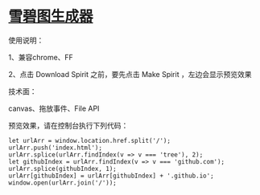 
# [雪碧图生成器](https://xianshenglu.github.io/html5/html5%20%E9%9B%AA%E7%A2%A7%E5%9B%BE%E7%94%9F%E6%88%90%E5%99%A8/index.html)

使用说明：

1、兼容chrome、FF

2、点击 Download Spirit 之前，要先点击 Make Spirit ，左边会显示预览效果

技术面：

canvas、拖放事件、File API

预览效果，请在控制台执行下列代码：

````
let urlArr = window.location.href.split('/');
urlArr.push('index.html');
urlArr.splice(urlArr.findIndex(v => v === 'tree'), 2);
let githubIndex = urlArr.findIndex(v => v === 'github.com');
urlArr.splice(githubIndex, 1);
urlArr[githubIndex] = urlArr[githubIndex] + '.github.io';
window.open(urlArr.join('/'));
````
